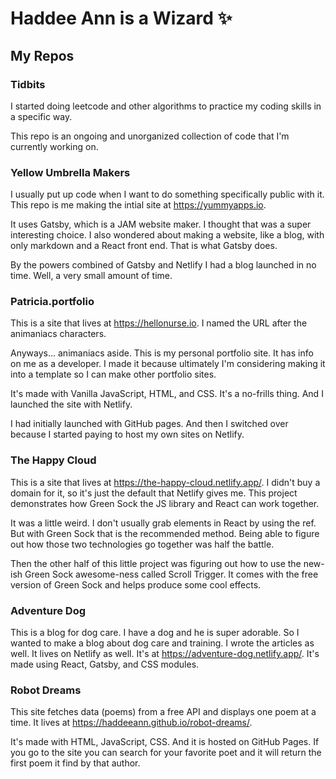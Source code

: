 # Haddee Ann is a Wizard ✨

## My Repos

### Tidbits
I started doing leetcode and other algorithms to practice my coding skills in a specific way. 

This repo is an ongoing and unorganized collection of code that I'm currently working on.

### Yellow Umbrella Makers
I usually put up code when I want to do something specifically public with it. This repo is me making the intial site at https://yummyapps.io. 

It uses Gatsby, which is a JAM website maker. I thought that was a super interesting choice. I also wondered about making a website, like a blog, with only markdown and a React front end. That is what Gatsby does.

By the powers combined of Gatsby and Netlify I had a blog launched in no time. Well, a very small amount of time.

### Patricia.portfolio
This is a site that lives at https://hellonurse.io. I named the URL after the animaniacs characters. 

Anyways... animaniacs aside. This is my personal portfolio site. It has info on me as a developer. I made it because ultimately I'm considering making it into a template so I can make other portfolio sites.

It's made with Vanilla JavaScript, HTML, and CSS. It's a no-frills thing. And I launched the site with Netlify. 

I had initially launched with GitHub pages. And then I switched over because I started paying to host my own sites on Netlify.

### The Happy Cloud
This is a site that lives at https://the-happy-cloud.netlify.app/. I didn't buy a domain for it, so it's just the default that Netlify gives me. This project demonstrates how Green Sock the JS library and React can work together.

It was a little weird. I don't usually grab elements in React by using the ref. But with Green Sock that is the recommended method. Being able to figure out how those two technologies go together was half the battle. 

Then the other half of this little project was figuring out how to use the new-ish Green Sock awesome-ness called Scroll Trigger. It comes with the free version of Green Sock and helps produce some cool effects.

### Adventure Dog
This is a blog for dog care. I have a dog and he is super adorable. So I wanted to make a blog about dog care and training. I wrote the articles as well. It lives on Netlify as well. It's at https://adventure-dog.netlify.app/. It's made using React, Gatsby, and CSS modules.

### Robot Dreams
This site fetches data (poems) from a free API and displays one poem at a time. It lives at https://haddeeann.github.io/robot-dreams/.

It's made with HTML, JavaScript, CSS. And it is hosted on GitHub Pages. If you go to the site you can search for your favorite poet and it will return the first poem it find by that author.



<!--
**haddeeann/haddeeann** is a ✨ _special_ ✨ repository because its `README.md` (this file) appears on your GitHub profile.

Here are some ideas to get you started:

- 🔭 I’m currently working on ...
- 🌱 I’m currently learning ...
- 👯 I’m looking to collaborate on ...
- 🤔 I’m looking for help with ...
- 💬 Ask me about ...
- 📫 How to reach me: ...
- 😄 Pronouns: ...
- ⚡ Fun fact: ...
-->
